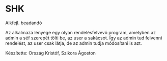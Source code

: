 # SHK
Alkfejl. beadandó
 
Az alkalmazá lényege egy olyan rendelésfelvevő program, amelyben az admin a séf szerepét tölti be, az user a sakácsot. Így az admin tud felvenni
rendelést, az user csak látja, de az admin tudja módosítani is azt.

Készítette: Ország Kristóf, Szikora Ágoston
